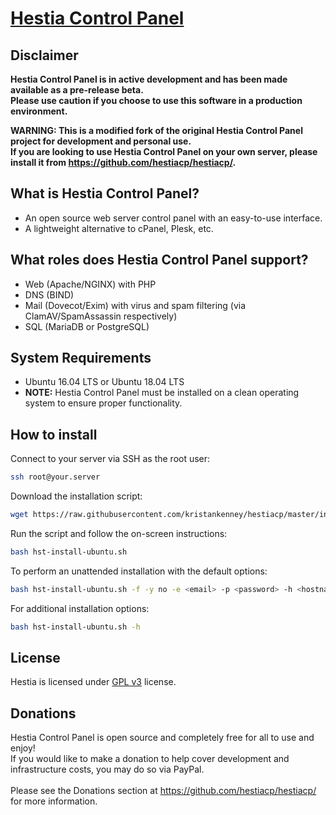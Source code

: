 [Hestia Control Panel](https://www.hestiacp.com/)
==================================================

Disclaimer
----------------------------
**Hestia Control Panel is in active development and has been made available as a pre-release beta.**<br>
**Please use caution if you choose to use this software in a production environment.**

**WARNING: This is a modified fork of the original Hestia Control Panel project for development and personal use.**<br>
**If you are looking to use Hestia Control Panel on your own server, please install it from https://github.com/hestiacp/hestiacp/.**

What is Hestia Control Panel?
----------------------------
* An open source web server control panel with an easy-to-use interface.
* A lightweight alternative to cPanel, Plesk, etc.

What roles does Hestia Control Panel support?
----------------------------
* Web (Apache/NGINX) with PHP
* DNS (BIND)
* Mail (Dovecot/Exim) with virus and spam filtering (via ClamAV/SpamAssassin respectively)
* SQL (MariaDB or PostgreSQL)

System Requirements
----------------------------
* Ubuntu 16.04 LTS or Ubuntu 18.04 LTS
* **NOTE:** Hestia Control Panel must be installed on a clean operating system to ensure proper functionality.

How to install
----------------------------
Connect to your server via SSH as the root user:
```bash
ssh root@your.server
```
Download the installation script:
```bash
wget https://raw.githubusercontent.com/kristankenney/hestiacp/master/install/hst-install-ubuntu.sh
```
Run the script and follow the on-screen instructions:
```bash
bash hst-install-ubuntu.sh
```
To perform an unattended installation with the default options:
```bash
bash hst-install-ubuntu.sh -f -y no -e <email> -p <password> -h <hostname>
```
For additional installation options:
```bash
bash hst-install-ubuntu.sh -h
```

License
----------------------------
Hestia is licensed under [GPL v3](https://github.com/hestiacp/hestiacp/blob/master/LICENSE) license.

Donations
----------------------------
Hestia Control Panel is open source and completely free for all to use and enjoy!<br>If you would like to make a donation to help cover development and infrastructure costs, you may do so via PayPal.<br><br>Please see the Donations section at https://github.com/hestiacp/hestiacp/ for more information. 